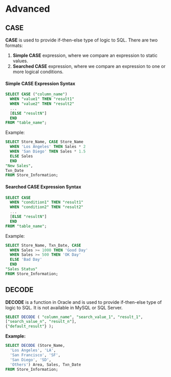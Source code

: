 # Advanced

## CASE

**CASE** is used to provide if-then-else type of logic to SQL. There are two formats: 

1. **Simple CASE** expression, where we compare an expression to static values. 
2. **Searched CASE** expression, where we compare an expression to one or more logical conditions.

#### Simple CASE Expression Syntax

```sql
SELECT CASE ("column_name") 
  WHEN "value1" THEN "result1" 
  WHEN "value2" THEN "result2" 
  ... 
  [ELSE "resultN"] 
  END
FROM "table_name";
```

Example:

```sql
SELECT Store_Name, CASE Store_Name
  WHEN 'Los Angeles' THEN Sales * 2
  WHEN 'San Diego' THEN Sales * 1.5
  ELSE Sales
  END
"New Sales",
Txn_Date
FROM Store_Information;
```

#### Searched CASE Expression Syntax

```sql
SELECT CASE
  WHEN "condition1" THEN "result1" 
  WHEN "condition2" THEN "result2" 
  ... 
  [ELSE "resultN"] 
  END
FROM "table_name";
```

Example:

```sql
SELECT Store_Name, Txn_Date, CASE
  WHEN Sales >= 1000 THEN 'Good Day'
  WHEN Sales >= 500 THEN 'OK Day'
  ELSE 'Bad Day'
  END
"Sales Status"
FROM Store_Information;
```

##  **DECODE**

 **DECODE** is a function in Oracle and is used to provide if-then-else type of logic to SQL. It is not available in MySQL or SQL Server.

```sql
SELECT DECODE ( "column_name", "search_value_1", "result_1", 
["search_value_n", "result_n"],
{"default_result"} );
```

**Example:**

```sql
SELECT DECODE (Store_Name, 
  'Los Angeles', 'LA', 
  'San Francisco', 'SF', 
  'San Diego', 'SD', 
  'Others') Area, Sales, Txn_Date 
FROM Store_Information;
```



